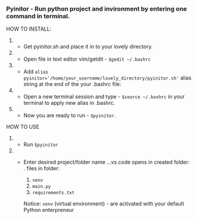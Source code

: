 ### Pyinitor - Run python project and invironment by entering one command in terminal.

HOW TO INSTALL:
1. - Get pyinitor.sh and place it in to your lovely directory.
2. - Open file in text editor vim/getdit   -  `$gedit ~/.bashrc`
6. - Add `alias pyinitor='/home/your_username/lovely_directory/pyinitor.sh'`  alias string  at the end of the your .bashrc file:    
7. - Open a new terminal session and type - `$source ~/.bashrc`     in your terminal to apply new alias in .bashrc. 
8. - Now you are ready to run - `$pyinitor`.

HOW TO USE
1. - Run `$pyinitor`
2. - Enter desired project/folder name
  ...vs code opens in created folder:
. files in folder:
      1. `venv`
      2. `main.py`
      3. `requirements.txt`

      Notice: `venv` (virtual environment) - are activated with your default Python enterpreneur 
        
